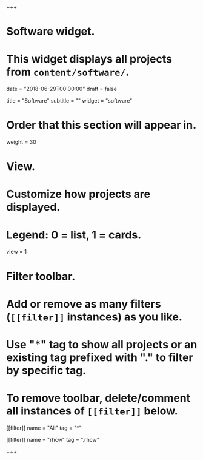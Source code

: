 +++
# Software widget.
# This widget displays all projects from `content/software/`.

date = "2018-06-29T00:00:00"
draft = false

title = "Software"
subtitle = ""
widget = "software"

# Order that this section will appear in.
weight = 30

# View.
# Customize how projects are displayed.
# Legend: 0 = list, 1 = cards.
view = 1

# Filter toolbar.
# Add or remove as many filters (`[[filter]]` instances) as you like.
# Use "*" tag to show all projects or an existing tag prefixed with "." to filter by specific tag.
# To remove toolbar, delete/comment all instances of `[[filter]]` below.
[[filter]]
  name = "All"
  tag = "*"
  
[[filter]]
  name = "rhcw"
  tag = ".rhcw"

+++

